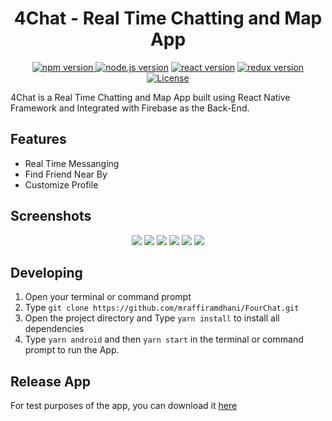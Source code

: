 <h1 align="center">4Chat - Real Time Chatting and Map App</h1>

<p align="center">
<a href="#"><img src="https://img.shields.io/badge/npm-6.13.4-brightgreen.svg?style=flat-square" alt="npm version">
</a>
<a href="#"><img src="https://img.shields.io/badge/node.js-12.14.0-blue.svg?style=flat-square" alt="node.js version"></a>
<a href="#"><img src="https://img.shields.io/badge/react_native-0.61-green.svg?style=flat-square" alt="react version"></a>
<a href="#"><img src="https://img.shields.io/badge/redux-4.0.5-informational.svg?style=flat-square" alt="redux version"></a>
<a href="https://https://github.com/mraffiramdhani/fodel-react/blob/master/LICENSE"><img src="https://img.shields.io/badge/license-GNU_GPL_V3-orange.svg?style=flat-square" alt="License"></a>
</p>

4Chat is a Real Time Chatting and Map App built using React Native Framework and Integrated with Firebase as the Back-End.

## Features

* Real Time Messanging
* Find Friend Near By
* Customize Profile

## Screenshots

<p align="center">
<img src="https://github.com/mraffiramdhani/FourChat/blob/dev/misc/Screenshot_2020-02-05-01-17-06-477_com.fourchat.png?raw=true">
<img src="https://github.com/mraffiramdhani/FourChat/blob/dev/misc/Screenshot_2020-02-05-00-05-09-100_com.fourchat.png?raw=true">
<img src="https://github.com/mraffiramdhani/FourChat/blob/dev/misc/Screenshot_2020-02-04-22-31-59-415_com.fourchat.png?raw=true">
<img src="https://github.com/mraffiramdhani/FourChat/blob/dev/misc/Screenshot_2020-02-04-22-31-33-493_com.fourchat.png?raw=true">
<img src="https://github.com/mraffiramdhani/FourChat/blob/dev/misc/Screenshot_2020-02-04-22-31-42-454_com.fourchat.png?raw=true">
<img src="https://github.com/mraffiramdhani/FourChat/blob/dev/misc/Screenshot_2020-02-05-00-05-26-934_com.fourchat.png?raw=true">
</p>

## Developing
1. Open your terminal or command prompt
2. Type `git clone https://github.com/mraffiramdhani/FourChat.git`
3. Open the project directory and Type `yarn install` to install all dependencies
4. Type `yarn android` and then `yarn start` in the terminal or command prompt to run the App.

## Release App

For test purposes of the app, you can download it [here](https://drive.google.com/open?id=10nAkoAfBH_An-l-T4HbYPNjitEc8Wql-)